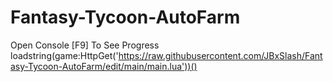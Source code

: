 # Fantasy-Tycoon-AutoFarm
Open Console [F9] To See Progress
loadstring(game:HttpGet('https://raw.githubusercontent.com/JBxSlash/Fantasy-Tycoon-AutoFarm/edit/main/main.lua'))()
